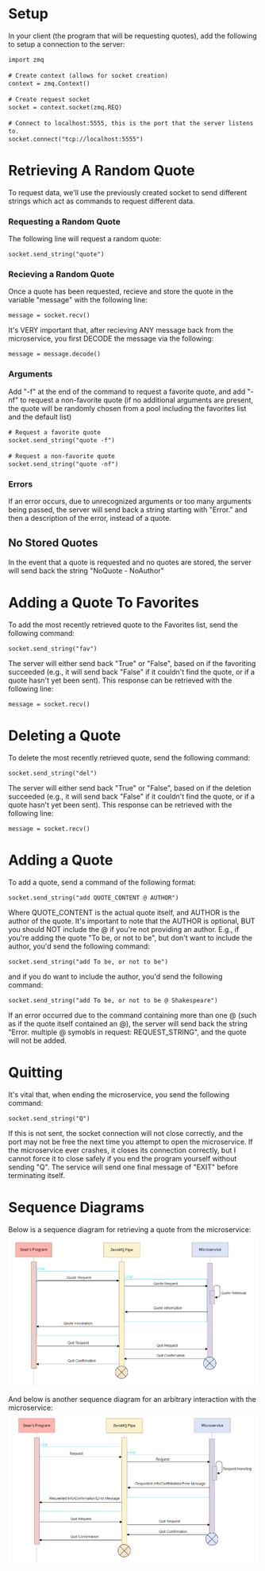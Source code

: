 # Setup
In your client (the program that will be requesting quotes), add the following to setup a connection to the server:
```
import zmq

# Create context (allows for socket creation)
context = zmq.Context()

# Create request socket
socket = context.socket(zmq.REQ)

# Connect to localhost:5555, this is the port that the server listens to.
socket.connect("tcp://localhost:5555")
```
# Retrieving A Random Quote
To request data, we'll use the previously created socket to send different strings which act as commands to request different data.
### Requesting a Random Quote
The following line will request a random quote:
```
socket.send_string("quote")
```
### Recieving a Random Quote
Once a quote has been requested, recieve and store the quote in the variable "message" with the following line:
```
message = socket.recv()
```
It's VERY important that, after recieving ANY message back from the microservice, you first DECODE the message via the following:
```
message = message.decode()
```
### Arguments
Add "-f" at the end of the command to request a favorite quote, and add "-nf" to request a non-favorite quote (if no additional arguments are present, the quote will be randomly chosen from a pool including the favorites list and the default list)
```
# Request a favorite quote
socket.send_string("quote -f")

# Request a non-favorite quote
socket.send_string("quote -nf")
```
### Errors
If an error occurs, due to unrecognized arguments or too many arguments being passed, the server will send back a string starting with "Error." and then a description of the error, instead of a quote.
## No Stored Quotes
In the event that a quote is requested and no quotes are stored, the server will send back the string "NoQuote - NoAuthor"
# Adding a Quote To Favorites
To add the most recently retrieved quote to the Favorites list, send the following command:
```
socket.send_string("fav")
```
The server will either send back "True" or "False", based on if the favoriting succeeded (e.g., it will send back "False" if it couldn't find the quote, or if a quote hasn't yet been sent). This response can be retrieved with the following line:
```
message = socket.recv()
```
# Deleting a Quote
To delete the most recently retrieved quote, send the following command:
```
socket.send_string("del")
```
The server will either send back "True" or "False", based on if the deletion succeeded (e.g., it will send back "False" if it couldn't find the quote, or if a quote hasn't yet been sent). This response can be retrieved with the following line:
```
message = socket.recv()
```
# Adding a Quote
To add a quote, send a command of the following format:
```
socket.send_string("add QUOTE_CONTENT @ AUTHOR")
```
Where QUOTE_CONTENT is the actual quote itself, and AUTHOR is the author of the quote. 
It's important to note that the AUTHOR is optional, BUT you should NOT include the @ if you're not providing an author.
E.g., if you're adding the quote "To be, or not to be", but don't want to include the author, you'd send the following command:
```
socket.send_string("add To be, or not to be")
```
and if you do want to include the author, you'd send the following command:
```
socket.send_string("add To be, or not to be @ Shakespeare")
```
If an error occurred due to the command containing more than one @ (such as if the quote itself contained an @), the server will send back the string "Error. multiple @ symobls in request: REQUEST_STRING", and the quote will not be added.
# Quitting
It's vital that, when ending the microservice, you send the following command:
```
socket.send_string("Q")
```
If this is not sent, the socket connection will not close correctly, and the port may not be free the next time you attempt to open the microservice. If the microservice ever crashes, it closes its connection correctly, but I cannot force it to close safely if you end the program yourself without sending "Q".
The service will send one final message of "EXIT" before terminating itself.
# Sequence Diagrams
Below is a sequence diagram for retrieving a quote from the microservice:
![Sequence Diagram for quote retrieval](readmeImages/QuoteSD.png)

And below is another sequence diagram for an arbitrary interaction with the microservice:
![Sequence Diagram for arbitrary requests](readmeImages/GeneralSD.png)

